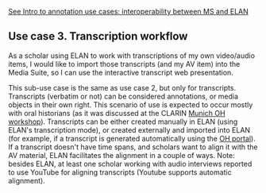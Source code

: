 [See Intro to annotation use cases: interoperability between MS and ELAN]()

## Use case 3. Transcription workflow

As a scholar using ELAN to work with transcriptions of my own video/audio items, I would like to import those transcripts (and my AV item) into the Media Suite, so I can use the interactive transcript web presentation.

This sub-use case is the same as use case 2, but only for transcripts. Transcripts (verbatim or not) can be considered annotations, or media objects in their own right. This scenario of use is expected to occur mostly with oral historians (as it was discussed at the CLARIN [Munich OH workshop](https://docs.google.com/presentation/d/1cqI4bnfPzWfG605J8IqXSya-Hhgd8RB854SMnboIj84/edit#slide=id.g429c75591d_0_0)). Transcripts can be either created manually in ELAN (using ELAN's transcription mode), or created externally and imported into ELAN (for example, if a transcript is generated automatically using the [OH portal]( https://www.phonetik.uni-muenchen.de/apps/oh-portal/ )). If a transcript doesn't have time spans, and scholars want to align it with the AV material, ELAN facilitates the alignment in a couple of ways.
Note: besides ELAN, at least one scholar working with audio interviews reported to use YouTube for aligning transcripts (Youtube supports automatic alignment).